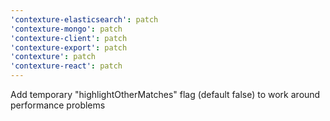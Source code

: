 ```yaml
---
'contexture-elasticsearch': patch
'contexture-mongo': patch
'contexture-client': patch
'contexture-export': patch
'contexture': patch
'contexture-react': patch
---
```


Add temporary "highlightOtherMatches" flag (default false) to work around performance problems
